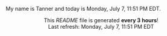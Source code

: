 My name is Tanner and today is Monday, July 7, 11:51 PM EDT.

<p align="center">This <i>README</i> file is generated <b>every 3 hours</b>!</br>Last refresh: Monday, July 7, 11:51 PM EDT<br /></p>
